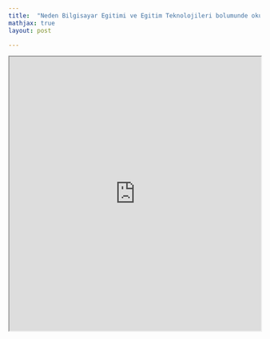 ```yaml
---
title:  "Neden Bilgisayar Egitimi ve Egitim Teknolojileri bolumunde okumalısınız"
mathjax: true
layout: post

---
```


 <iframe src ="https://medium.com/p/1ee1c3ce0bf7" width="100%" height="550"></iframe>
